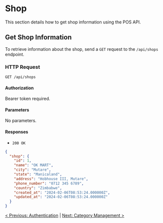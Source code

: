 # Shop

This section details how to get shop information using the POS API.

## Get Shop Information

To retrieve information about the shop, send a `GET` request to the `/api/shops` endpoint.

### HTTP Request

`GET /api/shops`

#### Authorization

Bearer token required.

#### Parameters

No parameters.

#### Responses

- `200 OK`

```json
{
  "shop": {
    "id": 1,
    "name": "OK MART",
    "city": "Mutare",
    "state": "Manicaland",
    "address": "Hobhouse III, Mutare",
    "phone_number": "0712 345 6789",
    "country": "Zimbabwe",
    "created_at": "2024-02-06T08:53:24.000000Z",
    "updated_at": "2024-02-06T08:53:24.000000Z"
  }
}
```

[< Previous: Authentication](/authentication) | [Next: Category Management >](/category-management/list-categories)
